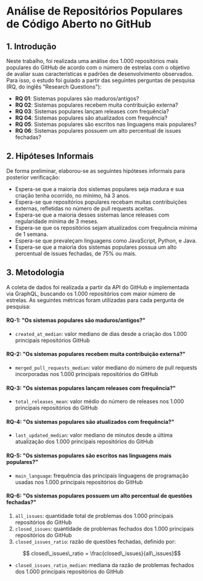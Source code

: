 # Análise de Repositórios Populares de Código Aberto no GitHub

## 1. Introdução

Neste trabalho, foi realizada uma análise dos 1.000 repositórios mais populares do GitHub de acordo com o número de estrelas com o objetivo de avaliar suas características e padrões de desenvolvimento observados. Para isso, o estudo foi guiado a partir das seguintes perguntas de pesquisa (RQ, do inglês "Research Questions"):

- **RQ 01**: Sistemas populares são maduros/antigos?
- **RQ 02**: Sistemas populares recebem muita contribuição externa?
- **RQ 03**: Sistemas populares lançam releases com frequência?
- **RQ 04**: Sistemas populares são atualizados com frequência?
- **RQ 05**: Sistemas populares são escritos nas linguagens mais populares?
- **RQ 06**: Sistemas populares possuem um alto percentual de issues fechadas?

## 2. Hipóteses Informais

De forma preliminar, elaborou-se as seguintes hipóteses informais para posterior verificação:

- Espera-se que a maioria dos sistemas populares seja madura e sua criação tenha ocorrido, no mínimo, há 3 anos.
- Espera-se que repositórios populares recebam muitas contribuições externas, refletidas no número de pull requests aceitas.
- Espera-se que a maioria desses sistemas lance releases com regularidade mínima de 3 meses.
- Espera-se que os repositórios sejam atualizados com frequência mínima de 1 semana.
- Espera-se que prevaleçam linguagens como JavaScript, Python, e Java.
- Espera-se que a maioria dos sistemas populares possua um alto percentual de issues fechadas, de 75% ou mais.

## 3. Metodologia

 A coleta de dados foi realizada a partir da API do GitHub e implementada via GraphQL, buscando os 1.000 repositórios com maior número de estrelas. As seguintes métricas foram utilizadas para cada pergunta de pesquisa:

#### RQ-1: "Os sistemas populares são maduros/antigos?"
- `created_at_median`: valor mediano de dias desde a criação dos 1.000 principais repositórios GitHub

#### RQ-2: "Os sistemas populares recebem muita contribuição externa?"
- `merged_pull_requests_median`: valor mediano do número de pull requests incorporadas nos 1.000 principais repositórios do GitHub

#### RQ-3: "Os sistemas populares lançam releases com frequência?"
- `total_releases_mean`: valor médio do número de releases nos 1.000 principais repositórios do GitHub

#### RQ-4: "Os sistemas populares são atualizados com frequência?"
- `last_updated_median`: valor mediano de minutos desde a última atualização dos 1.000 principais repositórios do GitHub

#### RQ-5: "Os sistemas populares são escritos nas linguagens mais populares?"

- `main_language`: frequência das principais linguagens de programação usadas nos 1.000 principais repositórios do GitHub

#### RQ-6: "Os sistemas populares possuem um alto percentual de questões fechadas?"

1. `all_issues`: quantidade total de problemas dos 1.000 principais repositórios do GitHub
2. `closed_issues`: quantidade de problemas fechados dos 1.000 principais repositórios do GitHub
3. `closed_issues_ratio`: razão de questões fechadas, definido por:
  ```math
    closed\_issues\_ratio = \frac{closed\_issues}{all\_issues}
  ```

- `closed_issues_ratio_median`: mediana da razão de problemas fechados dos 1.000 principais repositórios do GitHub
